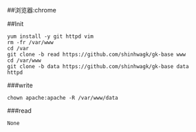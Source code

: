 ##浏览器:chrome

##Init
```shell
yum install -y git httpd vim
rm -fr /var/www
cd /var
git clone -b read https://github.com/shinhwagk/gk-base www
cd /var/www
git clone -b data https://github.com/shinhwagk/gk-base data
httpd
```
###write
```shell
chown apache:apache -R /var/www/data 
```

###read
```shell
None
```
